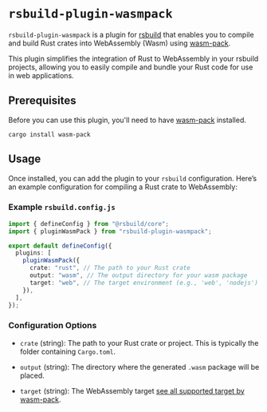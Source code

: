 # `rsbuild-plugin-wasmpack`

`rsbuild-plugin-wasmpack` is a plugin for [rsbuild](https://rsbuild.dev/) that enables you to compile and build Rust crates into WebAssembly (Wasm) using [wasm-pack](https://rustwasm.github.io/wasm-pack/).

This plugin simplifies the integration of Rust to WebAssembly in your rsbuild projects, allowing you to easily compile and bundle your Rust code for use in web applications.

## Prerequisites

Before you can use this plugin, you'll need to have [wasm-pack](https://rustwasm.github.io/wasm-pack/) installed.

```Shell
cargo install wasm-pack
```

## Usage

Once installed, you can add the plugin to your `rsbuild` configuration. Here’s an example configuration for compiling a Rust crate to WebAssembly:

### Example `rsbuild.config.js`

```typescript
import { defineConfig } from "@rsbuild/core";
import { pluginWasmPack } from "rsbuild-plugin-wasmpack";

export default defineConfig({
  plugins: [
    pluginWasmPack({
      crate: "rust", // The path to your Rust crate
      output: "wasm", // The output directory for your wasm package
      target: "web", // The target environment (e.g., 'web', 'nodejs')
    }),
  ],
});

```

### Configuration Options

- `crate` (string): The path to your Rust crate or project. This is typically the folder containing `Cargo.toml`.

- `output` (string): The directory where the generated `.wasm` package will be placed.

- `target` (string): The WebAssembly target [see all supported target by wasm-pack](https://rustwasm.github.io/wasm-pack/book/commands/build.html#target).
